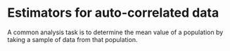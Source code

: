 # Estimators for auto-correlated data

A common analysis task is to determine the mean value of a population by taking a sample of data from that population.